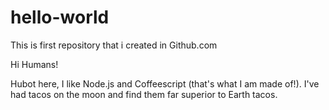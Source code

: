 # hello-world
This is first repository that i created in Github.com

Hi Humans!

Hubot here, I like Node.js and Coffeescript (that's what I am made of!).
I've had tacos on the moon and find them far superior to Earth tacos.
